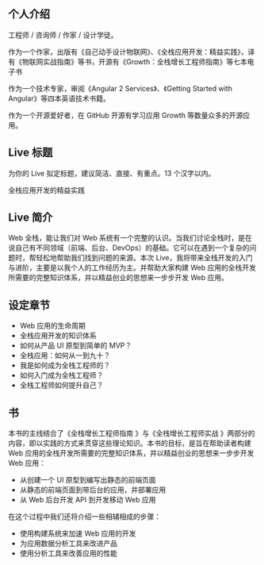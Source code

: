 
## 个人介绍

工程师 / 咨询师 / 作家 / 设计学徒。

作为一个作家，出版有《自己动手设计物联网》、《全栈应用开发：精益实践》，译有《物联网实战指南》等书，开源有《Growth：全栈增长工程师指南》等七本电子书

作为一个技术专家，审阅《Angular 2 Services》、《Getting Started with Angular》等四本英语技术书籍。

作为一个开源爱好者，在 GitHub 开源有学习应用 Growth 等数量众多的开源应用。


## Live 标题

为你的 Live 拟定标题，建议简洁、直接、有重点。13 个汉字以内。

全栈应用开发的精益实践

## Live 简介

Web 全栈，能让我们对 Web 系统有一个完整的认识。当我们讨论全栈时，是在说自己有不同领域（前端、后台、DevOps）的基础。它可以在遇到一个复杂的问题时，帮轻松地帮助我们找到问题的来源。本次 Live，我将带来全栈开发的入门与进阶，主要是以我个人的工作经历为主。并帮助大家构建 Web 应用的全栈开发所需要的完整知识体系，并以精益创业的思想来一步步开发 Web 应用。

## 设定章节
 

 - Web 应用的生命周期
 - 全栈应用开发的知识体系
 - 如何从产品 UI 原型到简单的 MVP？
 - 全栈应用：如何从一到九十？
 - 我是如何成为全栈工程师的？
 - 如何入门成为全栈工程师？
 - 全栈工程师如何提升自己？

 
## 书 

本书的主线结合了《全栈增长工程师指南 》与《全栈增长工程师实战 》两部分的内容，即以实践的方式来贯穿这些理论知识。本书的目标，是旨在帮助读者构建 Web 应用的全栈开发所需要的完整知识体系，并以精益创业的思想来一步步开发 Web 应用：

 - 从创建一个 UI 原型到编写出静态的前端页面
 - 从静态的前端页面到带后台的应用，并部署应用
 - 从 Web 后台开发 API 到开发移动 Web 应用

在这个过程中我们还将介绍一些相辅相成的步骤：

 - 使用构建系统来加速 Web 应用的开发
 - 为应用数据分析工具来改进产品
 - 使用分析工具来改善应用的性能


 
